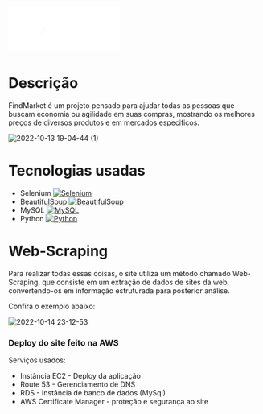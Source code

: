 <h1>
  <a href="https://www.google.com/"> <img src="https://raw.githubusercontent.com/dbentooojj/FindMarket/master/findmarket%20-%20django/static/images/Semcor_Aolado.png">     </a>
</h1>

<h1> Descrição </h1>
<p> FindMarket é um projeto pensado para ajudar todas as pessoas que buscam economia ou agilidade em suas compras, mostrando os melhores preços de diversos produtos e em mercados especificos. </p>

![2022-10-13 19-04-44 (1)](https://user-images.githubusercontent.com/100057646/195720626-ca1d9c32-5737-447c-ada3-d5fa551e8c60.gif)

<h1> Tecnologias usadas </h1>

* Selenium <a href="https://selenium.dev"><img src="https://selenium.dev/images/selenium_logo_square_green.png" width="25" alt="Selenium"/></a>
* BeautifulSoup <a href="https://www.crummy.com/software/BeautifulSoup/bs4/doc/"><img src="https://hwk0702.github.io//img/bs.png" width="25" alt="BeautifulSoup"/></a>
* MySQL <a href="https://dev.mysql.com/doc/"><img src="https://kinsta.com/wp-content/uploads/2019/04/mysql-logo-1.svg" width="43" alt="MySQL"/></a>
* Python <a href="https://docs.python.org/3/"><img src="https://upload.wikimedia.org/wikipedia/commons/thumb/0/0a/Python.svg/1200px-Python.svg.png" width="23" alt="Python"/></a>

<h1> Web-Scraping </h1>
<p> Para realizar todas essas coisas, o site utiliza um método chamado Web-Scraping, que consiste em um extração de dados de sites da web, convertendo-os em informação estruturada para posterior análise. 

Confira o exemplo abaixo: </p>
![2022-10-14 23-12-53](https://user-images.githubusercontent.com/100057646/195964521-0c25d90f-b474-4942-b3f8-87e410db2e12.gif)

<h3> Deploy do site feito na AWS</h3>

Serviços usados:

* Instância EC2 - Deploy da aplicação<br>
* Route 53 - Gerenciamento de DNS<br>
* RDS - Instância de banco de dados (MySql)<br>
* AWS Certificate Manager - proteção e segurança ao site
